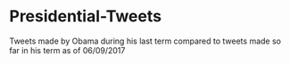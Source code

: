 # Presidential-Tweets
Tweets made by Obama during his last term compared to tweets made so far in his term as of 06/09/2017
